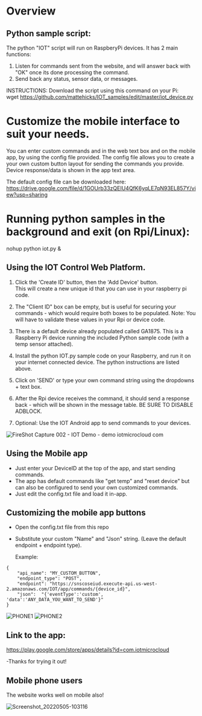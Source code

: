 # Overview

## Python sample script:
The python "IOT" script will run on RaspberyPi devices. It has 2 main functions:
1. Listen for commands sent from the website, and will answer back with "OK" once its done processing the command.
2. Send back any status, sensor data, or messages. 

INSTRUCTIONS: Download the script using this command on your Pi:  
wget https://github.com/mattehicks/IOT_samples/edit/master/iot_device.py


# Customize the mobile interface to suit your needs.
You can  enter custom commands and in the web text box and on the mobile app, by using the config file provided.
The config file allows you to create a your own custom button layout for sending the commands you provide. 
Device response/data is shown in the app text area.

The default config file can be downloaded here:
https://drive.google.com/file/d/1GOUrb33zQEIU4QfK6yqLE7qN93EL857Y/view?usp=sharing

# Running python samples in the background and exit (on Rpi/Linux):  
 nohup python iot.py &  
 

## Using the IOT Control Web Platform.  
1. Click the 'Create ID' button, then the 'Add Device' button.   
    This will create a new unique id that you can use in your raspberry pi code.
    
2. The "Client ID" box can be empty, but is useful for securing your commands - which would require both boxes to be populated. 
     Note: You will have to validate these values in your Rpi or device code.
     
3. There is a default device already populated called GA1875.  This is a Raspberry Pi device running the included Python sample code (with a temp sensor attached).     

4. Install the python IOT.py sample code on your Raspberry, and run it on your internet connected device. The python instructions are listed above.
 
5. Click on 'SEND' or type your own command string using the dropdowns + text box.

6. After the Rpi device receives the command, it should send a response back - which will be shown in the message table.
   BE SURE TO DISABLE ADBLOCK.

7. Optional: Use the IOT Android app to send commands to your devices.

 ![FireShot Capture 002 - IOT Demo - demo iotmicrocloud com](https://user-images.githubusercontent.com/859222/161656646-5c974f0a-5691-4fef-ab67-ea53fd38f9fa.png)


## Using the Mobile app  
* Just enter your DeviceID at the top of the app, and start sending commands.
* The app has default commands like "get temp" and "reset device" but can also be configured to send your own customized commands.
* Just edit the config.txt file and load it in-app. 

## Customizing the mobile app buttons
* Open the config.txt file from this repo
* Substitute your custom "Name" and "Json" string. (Leave the default endpoint + endpoint type).
  
  Example: 
```
{
    "api_name": "MY_CUSTOM_BUTTON",
    "endpoint_type": "POST",
    "endpoint": "https://snscoseiud.execute-api.us-west-2.amazonaws.com/IOT/app/commands/{device_id}",
    "json":  "{'eventType':'custom', 'data':'ANY_DATA_YOU_WANT_TO_SEND'}"
}
```
  
![PHONE1](https://user-images.githubusercontent.com/859222/160740720-c6f107bd-f294-4319-ae56-8142b18f7e91.jpg)  ![PHONE2](https://user-images.githubusercontent.com/859222/160740895-403f833d-5269-4e26-a88d-05c0d0ad26b5.jpg)


## Link to the app:  
https://play.google.com/store/apps/details?id=com.iotmicrocloud

-Thanks for trying it out!  
  
  
## Mobile phone users
  The website works well on mobile also!
  
![Screenshot_20220505-103116](https://user-images.githubusercontent.com/859222/166980451-e7ff6aea-443a-4e25-b6d2-c7967eb514b2.png)

